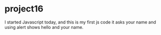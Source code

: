 # project16
I started Javascript today, and this is my first js code
it asks your name and using alert shows hello and your name.  
